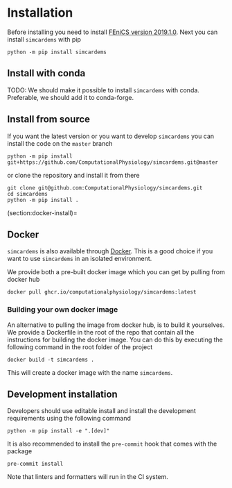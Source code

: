 # Installation

Before installing you need to install [FEniCS version 2019.1.0](https://fenicsproject.org/download/). Next you can install `simcardems` with pip


```
python -m pip install simcardems
```

## Install with conda

TODO: We should make it possible to install `simcardems` with conda. Preferable, we should add it to conda-forge.

## Install from source

If you want the latest version or you want to develop `simcardems` you can install the code on the `master` branch

```
python -m pip install git+https://github.com/ComputationalPhysiology/simcardems.git@master
```
or clone the repository and install it from there

```
git clone git@github.com:ComputationalPhysiology/simcardems.git
cd simcardems
python -m pip install .
```

(section:docker-install)=
## Docker

`simcardems` is also available through [Docker](https://docs.docker.com/get-docker/). This is a good choice if you want to use `simcardems` in an isolated environment.

We provide both a pre-built docker image which you can get by pulling from docker hub
```
docker pull ghcr.io/computationalphysiology/simcardems:latest
```

### Building your own docker image

An alternative to pulling the image from docker hub, is to build it yourselves.
We provide a Dockerfile in the root of the repo that contain all the instructions for building the docker image. You can do this by executing the following command in the root folder of the project

```
docker build -t simcardems .
```
This will create a docker image with the name `simcardems`.


## Development installation

Developers should use editable install and install the development requirements using the following command
```
python -m pip install -e ".[dev]"
```
It is also recommended to install the `pre-commit` hook that comes with the package
```
pre-commit install
```
Note that linters and formatters will run in the CI system.
